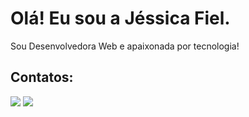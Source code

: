 # Olá! Eu sou a Jéssica Fiel.

Sou Desenvolvedora Web e apaixonada por tecnologia!

## Contatos:

<div>
<a href = "mailto:jessicagamafiel@gmail.com"><img src="https://img.shields.io/badge/Gmail-D14836?style=for-the-badge&logo=gmail&logoColor=white" target="_blank"></a>
<a href="[https://www.linkedin.com/in/seu-usuário-linkedln-aqui](https://www.linkedin.com/in/jessica-gama-fiel-09b55b140/)" target="_blank"><img src="https://img.shields.io/badge/-LinkedIn-%230077B5?style=for-the-badge&logo=linkedin&logoColor=white" target="_blank"></a>   
</div>


